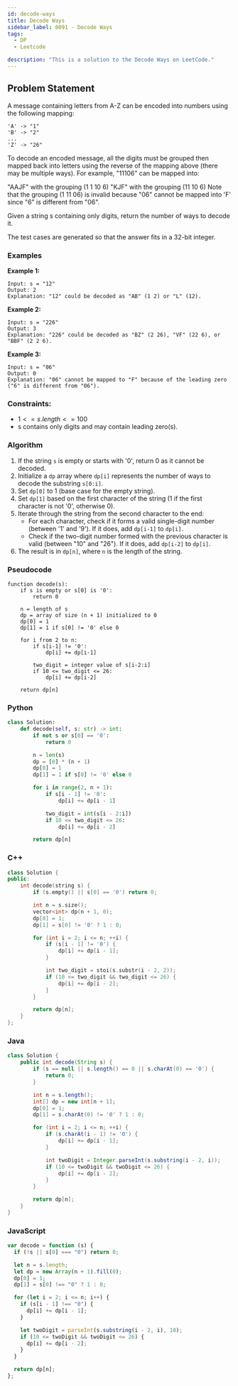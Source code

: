 ```yaml
---
id: decode-ways
title: Decode Ways
sidebar_label: 0091 - Decode Ways
tags:
  - DP
  - Leetcode

description: "This is a solution to the Decode Ways on LeetCode."
---
```


## Problem Statement

A message containing letters from A-Z can be encoded into numbers using the following mapping:

```
'A' -> "1"
'B' -> "2"
...
'Z' -> "26"
```

To decode an encoded message, all the digits must be grouped then mapped back into letters using the reverse of the mapping above (there may be multiple ways). For example, "11106" can be mapped into:

"AAJF" with the grouping (1 1 10 6)
"KJF" with the grouping (11 10 6)
Note that the grouping (1 11 06) is invalid because "06" cannot be mapped into 'F' since "6" is different from "06".

Given a string s containing only digits, return the number of ways to decode it.

The test cases are generated so that the answer fits in a 32-bit integer.

### Examples

**Example 1:**

```
Input: s = "12"
Output: 2
Explanation: "12" could be decoded as "AB" (1 2) or "L" (12).
```

**Example 2:**

```
Input: s = "226"
Output: 3
Explanation: "226" could be decoded as "BZ" (2 26), "VF" (22 6), or "BBF" (2 2 6).
```

**Example 3:**

```
Input: s = "06"
Output: 0
Explanation: "06" cannot be mapped to "F" because of the leading zero ("6" is different from "06").
```

### Constraints:

- $1 <= s.length <= 100$
- s contains only digits and may contain leading zero(s).

### Algorithm

1. If the string `s` is empty or starts with '0', return 0 as it cannot be decoded.
2. Initialize a `dp` array where `dp[i]` represents the number of ways to decode the substring `s[0:i]`.
3. Set `dp[0]` to 1 (base case for the empty string).
4. Set `dp[1]` based on the first character of the string (1 if the first character is not '0', otherwise 0).
5. Iterate through the string from the second character to the end:
   - For each character, check if it forms a valid single-digit number (between '1' and '9'). If it does, add `dp[i-1]` to `dp[i]`.
   - Check if the two-digit number formed with the previous character is valid (between "10" and "26"). If it does, add `dp[i-2]` to `dp[i]`.
6. The result is in `dp[n]`, where `n` is the length of the string.

### Pseudocode

```
function decode(s):
    if s is empty or s[0] is '0':
        return 0

    n = length of s
    dp = array of size (n + 1) initialized to 0
    dp[0] = 1
    dp[1] = 1 if s[0] != '0' else 0

    for i from 2 to n:
        if s[i-1] != '0':
            dp[i] += dp[i-1]

        two_digit = integer value of s[i-2:i]
        if 10 <= two_digit <= 26:
            dp[i] += dp[i-2]

    return dp[n]
```

### Python

```python
class Solution:
    def decode(self, s: str) -> int:
        if not s or s[0] == '0':
            return 0

        n = len(s)
        dp = [0] * (n + 1)
        dp[0] = 1
        dp[1] = 1 if s[0] != '0' else 0

        for i in range(2, n + 1):
            if s[i - 1] != '0':
                dp[i] += dp[i - 1]

            two_digit = int(s[i - 2:i])
            if 10 <= two_digit <= 26:
                dp[i] += dp[i - 2]

        return dp[n]
```

### C++

```cpp
class Solution {
public:
    int decode(string s) {
        if (s.empty() || s[0] == '0') return 0;

        int n = s.size();
        vector<int> dp(n + 1, 0);
        dp[0] = 1;
        dp[1] = s[0] != '0' ? 1 : 0;

        for (int i = 2; i <= n; ++i) {
            if (s[i - 1] != '0') {
                dp[i] += dp[i - 1];
            }

            int two_digit = stoi(s.substr(i - 2, 2));
            if (10 <= two_digit && two_digit <= 26) {
                dp[i] += dp[i - 2];
            }
        }

        return dp[n];
    }
};

```

### Java

```java
class Solution {
    public int decode(String s) {
        if (s == null || s.length() == 0 || s.charAt(0) == '0') {
            return 0;
        }

        int n = s.length();
        int[] dp = new int[n + 1];
        dp[0] = 1;
        dp[1] = s.charAt(0) != '0' ? 1 : 0;

        for (int i = 2; i <= n; ++i) {
            if (s.charAt(i - 1) != '0') {
                dp[i] += dp[i - 1];
            }

            int twoDigit = Integer.parseInt(s.substring(i - 2, i));
            if (10 <= twoDigit && twoDigit <= 26) {
                dp[i] += dp[i - 2];
            }
        }

        return dp[n];
    }
}
```

### JavaScript

```javascript
var decode = function (s) {
  if (!s || s[0] === "0") return 0;

  let n = s.length;
  let dp = new Array(n + 1).fill(0);
  dp[0] = 1;
  dp[1] = s[0] !== "0" ? 1 : 0;

  for (let i = 2; i <= n; i++) {
    if (s[i - 1] !== "0") {
      dp[i] += dp[i - 1];
    }

    let twoDigit = parseInt(s.substring(i - 2, i), 10);
    if (10 <= twoDigit && twoDigit <= 26) {
      dp[i] += dp[i - 2];
    }
  }

  return dp[n];
};
```
